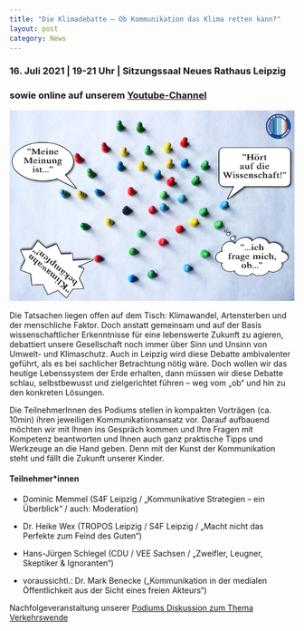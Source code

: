 ```yaml
---
title: "Die Klimadebatte – Ob Kommunikation das Klima retten kann?"
layout: post
category: News
---
```


### 16. Juli 2021 | 19-21 Uhr | Sitzungssaal Neues Rathaus Leipzig
### sowie online auf unserem [Youtube-Channel](https://www.youtube.com/channel/UCdrwdImXfrD6Q-SUUTwhaow/videos)

![](images/Sharepic_LNDW.png)

Die Tatsachen liegen offen auf dem Tisch: Klimawandel, Artensterben und der menschliche Faktor. Doch anstatt gemeinsam und auf der Basis wissenschaftlicher Erkenntnisse für eine lebenswerte Zukunft zu agieren, debattiert unsere Gesellschaft noch immer über Sinn und Unsinn von Umwelt- und Klimaschutz. Auch in Leipzig wird diese Debatte ambivalenter geführt, als es bei sachlicher Betrachtung nötig wäre. Doch wollen wir das heutige Lebenssystem der Erde erhalten, dann müssen wir diese Debatte schlau, selbstbewusst und zielgerichtet führen – weg vom „ob“ und hin zu den konkreten Lösungen. <br>

Die TeilnehmerInnen des Podiums stellen in kompakten Vorträgen (ca. 10min) ihren jeweiligen Kommunikationsansatz vor. Darauf aufbauend möchten wir mit Ihnen ins Gespräch kommen und Ihre Fragen mit Kompetenz beantworten und Ihnen auch ganz praktische Tipps und Werkzeuge an die Hand geben. Denn mit der Kunst der Kommunikation steht und fällt die Zukunft unserer Kinder.


#### Teilnehmer*innen

- Dominic Memmel (S4F Leipzig / „Kommunikative Strategien – ein Überblick“ / auch: Moderation)

- Dr. Heike Wex (TROPOS Leipzig / S4F Leipzig / „Macht nicht das Perfekte zum Feind des Guten“)

- Hans-Jürgen Schlegel (CDU / VEE Sachsen / „Zweifler, Leugner, Skeptiker & Ignoranten“)

- voraussichtl.: Dr. Mark Benecke („Kommunikation in der medialen Öffentlichkeit aus der Sicht eines freien Akteurs“)



Nachfolgeveranstaltung unserer [Podiums Diskussion zum Thema Verkehrswende](https://s4f-leipzig.de/Podiums-Diskussion/)

<!-- ## Stream
{% include yt-emb.html  yt-id="ZhXZAD_1LS0" %} -->
